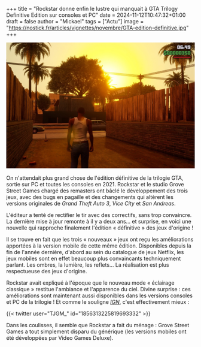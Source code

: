 +++
title = "Rockstar donne enfin le lustre qui manquait à GTA Trilogy Definitive Edition sur consoles et PC"
date = 2024-11-12T10:47:32+01:00
draft = false
author = "Mickael"
tags = ["Actu"]
image = "https://nostick.fr/articles/vignettes/novembre/GTA-edition-definitive.jpg"
+++

![GTA](GTA-edition-definitive.jpg "")

On n'attendait plus grand chose de l'édition définitive de la trilogie GTA, sortie sur PC et toutes les consoles en 2021. Rockstar et le studio Grove Street Games chargé des remasters ont bâclé le développement des trois jeux, avec des bugs en pagaille et des changements qui altèrent les versions originales de *Grand Theft Auto 3*, *Vice City* et *San Andreas*. 

L'éditeur a tenté de rectifier le tir avec des correctifs, sans trop convaincre. La dernière mise à jour remonte à il y a deux ans… et surprise, en voici une nouvelle qui rapproche finalement l'édition « définitive » des jeux d'origine !

Il se trouve en fait que les trois « nouveaux » jeux ont reçu les améliorations apportées à la version mobile de cette même édition. Disponibles depuis la fin de l'année dernière, d'abord au sein du catalogue de jeux Netflix, les jeux mobiles sont en effet beaucoup plus convaincants techniquement parlant. Les ombres, la lumière, les reflets… La réalisation est plus respectueuse des jeux d'origine.

Rockstar avait expliqué à l'époque que le nouveau mode « éclairage classique » restitue l'ambiance et l'apparence du ciel. Divine surprise : ces améliorations sont maintenant aussi disponibles dans les versions consoles et PC de la trilogie ! Et comme le souligne *[IGN](https://www.ign.com/articles/gta-trilogy-definitive-edition-gets-surprise-update-on-console-and-pc-adds-visual-features-that-were-exclusive-to-mobile-versions)*, c'est effectivement mieux :

{{< twitter user="TJGM_" id="1856313225819693332" >}}

Dans les coulisses, il semble que Rockstar a fait du ménage : Grove Street Games a tout simplement disparu du générique (les versions mobiles ont été développées par Video Games Deluxe).